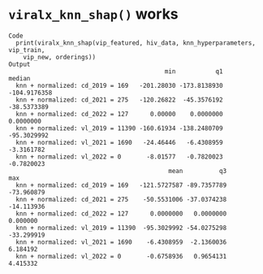 # `viralx_knn_shap()` works

    Code
      print(viralx_knn_shap(vip_featured, hiv_data, knn_hyperparameters, vip_train,
        vip_new, orderings))
    Output
                                               min           q1       median
      knn + normalized: cd_2019 = 169   -201.28030 -173.8138930 -104.9176358
      knn + normalized: cd_2021 = 275   -120.26822  -45.3576192  -38.5373389
      knn + normalized: cd_2022 = 127      0.00000    0.0000000    0.0000000
      knn + normalized: vl_2019 = 11390 -160.61934 -138.2480709  -95.3029992
      knn + normalized: vl_2021 = 1690   -24.46446   -6.4308959   -3.3161782
      knn + normalized: vl_2022 = 0       -8.01577   -0.7820023   -0.7820023
                                                mean          q3        max
      knn + normalized: cd_2019 = 169   -121.5727587 -89.7357789 -73.960879
      knn + normalized: cd_2021 = 275    -50.5531006 -37.0374238 -14.113936
      knn + normalized: cd_2022 = 127      0.0000000   0.0000000   0.000000
      knn + normalized: vl_2019 = 11390  -95.3029992 -54.0275298 -33.299919
      knn + normalized: vl_2021 = 1690    -6.4308959  -2.1360036   6.184192
      knn + normalized: vl_2022 = 0       -0.6758936   0.9654131   4.415332

